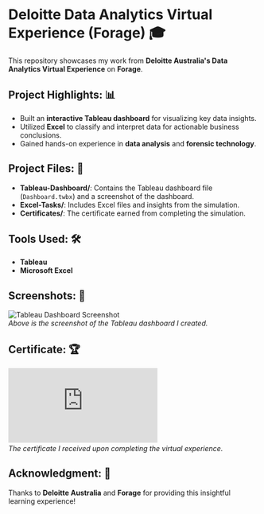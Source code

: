 # Deloitte Data Analytics Virtual Experience (Forage) 🎓

This repository showcases my work from **Deloitte Australia's Data Analytics Virtual Experience** on **Forage**.  

## Project Highlights: 📊
- Built an **interactive Tableau dashboard** for visualizing key data insights.  
- Utilized **Excel** to classify and interpret data for actionable business conclusions.  
- Gained hands-on experience in **data analysis** and **forensic technology**.  

## Project Files: 📁
- **Tableau-Dashboard/**: Contains the Tableau dashboard file (`Dashboard.twbx`) and a screenshot of the dashboard.  
- **Excel-Tasks/**: Includes Excel files and insights from the simulation.  
- **Certificates/**: The certificate earned from completing the simulation.  

## Tools Used: 🛠
- **Tableau**  
- **Microsoft Excel**  

## Screenshots: 📸  
![Tableau Dashboard Screenshot](https://github.com/user-attachments/assets/02db5ea7-f82b-492d-bab0-b43a0d007064)  
*Above is the screenshot of the Tableau dashboard I created.*

## Certificate: 🏆  
![Certificate](https://github.com/omkarsjethe/Deliotte-Data-Analysis-Job-Simulation-/blob/main/Deloitte%20Data%20Analysis%20Certificate.pdf)  
*The certificate I received upon completing the virtual experience.*


## Acknowledgment: 🙏  
Thanks to **Deloitte Australia** and **Forage** for providing this insightful learning experience!
